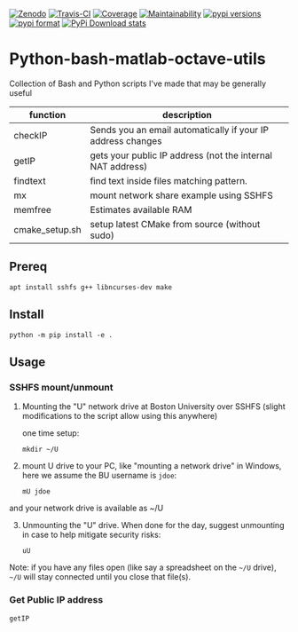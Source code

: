[![Zenodo](https://zenodo.org/badge/DOI/10.5281/zenodo.1252220.svg)](https://zenodo.org/record/1252220)
[![Travis-CI](https://travis-ci.org/scivision/pybashutils.svg?branch=master)](https://travis-ci.org/scivision/pybashutils)
[![Coverage](https://coveralls.io/repos/github/scivision/pybashutils/badge.svg?branch=master)](https://coveralls.io/github/scivision/pybashutils?branch=master)
[![Maintainability](https://api.codeclimate.com/v1/badges/530575d7d1a47e7f3fa1/maintainability)](https://codeclimate.com/github/scivision/pybashutils/maintainability)
[![pypi versions](https://img.shields.io/pypi/pyversions/pybashutils.svg)](https://pypi.python.org/pypi/pybashutils)
[![pypi format](https://img.shields.io/pypi/format/pybashutils.svg)](https://pypi.python.org/pypi/pybashutils)
[![PyPi Download stats](http://pepy.tech/badge/pybashutils)](http://pepy.tech/project/pybashutils)


# Python-bash-matlab-octave-utils

Collection of Bash and Python scripts I've made that may be generally
useful

  function       |   description
-----------------|-------------------------------------------------------------
  checkIP        |  Sends you an email automatically if your IP address changes
  getIP          |  gets your public IP address (not the internal NAT address)
  findtext       |  find text inside files matching pattern.
  mx             |  mount network share example using SSHFS
  memfree        |  Estimates available RAM 
  cmake_setup.sh |  setup latest CMake from source (without sudo)


## Prereq

    apt install sshfs g++ libncurses-dev make

## Install

    python -m pip install -e .


## Usage

### SSHFS mount/unmount

1.  Mounting the "U" network drive at Boston University over SSHFS
    (slight modifications to the script allow using this anywhere)

    one time setup:

        mkdir ~/U

2.  mount U drive to your PC, like "mounting a network drive" in
    Windows, here we assume the BU username is `jdoe`:

        mU jdoe

and your network drive is available as ~/U

3.  Unmounting the "U" drive. When done for the day, suggest unmounting
    in case to help mitigate security risks:

        uU

Note: if you have any files open (like say a spreadsheet on the `~/U`
drive), `~/U` will stay connected until you close that file(s).

### Get Public IP address

    getIP
